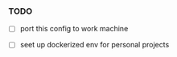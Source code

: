 ### TODO
- [ ] port this config to work machine
- [ ] seet up dockerized env for personal projects

